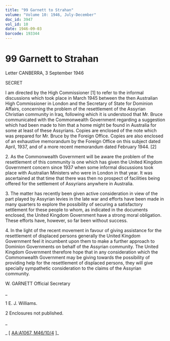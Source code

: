 ```yaml
---
title: "99 Garnett to Strahan"
volume: "Volume 10: 1946, July-December"
doc_id: 3947
vol_id: 10
date: 1946-09-03
barcode: 193344
---
```


# 99 Garnett to Strahan

Letter CANBERRA, 3 September 1946

SECRET

I am directed by the High Commissioner [1] to refer to the informal discussions which took place in March 1945 between the then Australian High Commissioner in London and the Secretary of State for Dominion Affairs, concerning the problem of the resettlement of the Assyrian Christian community in Iraq, following which it is understood that Mr. Bruce communicated with the Commonwealth Government regarding a suggestion which had been made to him that a home might be found in Australia for some at least of these Assyrians. Copies are enclosed of the note which was prepared for Mr. Bruce by the Foreign Office. Copies are also enclosed of an exhaustive memorandum by the Foreign Office on this subject dated April, 1937, and of a more recent memorandum dated February 1944. [2]

2\. As the Commonwealth Government will be aware the problem of the resettlement of this community is one which has given the United Kingdom Government concern since 1937 when some informal discussions took place with Australian Ministers who were in London in that year. It was ascertained at that time that there was then no prospect of facilities being offered for the settlement of Assyrians anywhere in Australia.

3\. The matter has recently been given active consideration in view of the part played by Assyrian levies in the late war and efforts have been made in many quarters to explore the possibility of securing a satisfactory settlement for these people to whom, as indicated in the documents enclosed, the United Kingdom Government have a strong moral obligation. These efforts have, however, so far been without success.

4\. In the light of the recent movement in favour of giving assistance for the resettlement of displaced persons generally the United Kingdom Government feel it incumbent upon them to make a further approach to Dominion Governments on behalf of the Assyrian community. The United Kingdom Government therefore hope that in any consideration which the Commonwealth Government may be giving towards the possibility of providing help for the resettlement of displaced persons, they will give specially sympathetic consideration to the claims of the Assyrian community.

W. GARNETT Official Secretary

_

1 E. J. Williams.

2 Enclosures not published.

_

_ [ [AA:A1067, M46/10/4](http://www.naa.gov.au/cgi-bin/Search?O=I&Number=193344) ]_
